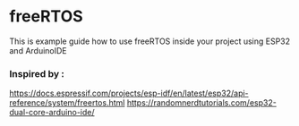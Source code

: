 # freeRTOS
This is example guide how to use freeRTOS inside your project using ESP32 and ArduinoIDE

### Inspired by : 
https://docs.espressif.com/projects/esp-idf/en/latest/esp32/api-reference/system/freertos.html
https://randomnerdtutorials.com/esp32-dual-core-arduino-ide/


